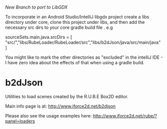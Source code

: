 
*New Branch to port to LibGDX*

To incorporate in an Android Studio/IntelliJ libgdx project create a libs directory under core, clone this project under libs,
and then add the necessary src dirs to your core gradle build file . e.g

sourceSets.main.java.srcDirs = [ "src/","libs/RubeLoader/RubeLoader/src","libs/b2dJson/java/src/main/java" ]

You might like to mark the other directories as "excluded" in the intelliJ IDE - I have zero idea about the effects of that
when using a gradle build.

b2dJson
=======

Utilities to load scenes created by the R.U.B.E Box2D editor.

Main info page is at: http://www.iforce2d.net/b2djson

Please also see the usage examples here: http://www.iforce2d.net/rube/?panel=loaders
